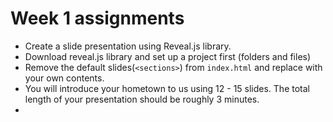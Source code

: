 # Week 1 assignments

- Create a slide presentation using Reveal.js library.
- Download reveal.js library and set up a project first (folders and files)
- Remove the default slides(`<sections>`) from `index.html` and replace with your own contents.
- You will introduce your hometown to us using 12 - 15 slides. The total length of your presentation should be roughly 3 minutes.
- 
